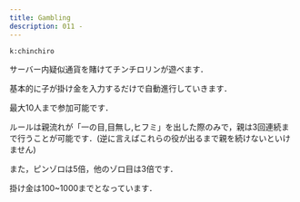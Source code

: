 ```yaml
---
title: Gambling
description: 011 -
---
```


<command 
  name="chinchiro"
  rate="1サーバーでの平行実行は不可"
  :roles="[{name: 'サーバーOnly', color: 'green'}]"
  :usages="['k:chinchiro']">

<div>

  `k:chinchiro`

サーバー内疑似通貨を賭けてチンチロリンが遊べます．

基本的に子が掛け金を入力するだけで自動進行していきます．

最大10人まで参加可能です．

ルールは親流れが「一の目,目無し,ヒフミ」を出した際のみで，親は3回連続まで行うことが可能です．(逆に言えばこれらの役が出るまで親を続けないといけません)

また，ピンゾロは5倍，他のゾロ目は3倍です．

掛け金は100~1000までとなっています．

</div>

</command>
